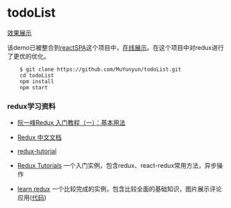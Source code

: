 # todoList
<a href="http://MuYunyun.github.io/todoList" target="\_blank">效果展示</a>

该demo已被整合到[reactSPA](https://github.com/MuYunyun/reactSPA)这个项目中，[在线展示](http://muyunyun.cn/reactSPA)。在这个项目中对redux进行了更优的优化。

		$ git clone https://github.com/MuYunyun/todoList.git
		cd todoList
		npm install
		npm start

### redux学习资料
* [阮一峰Redux 入门教程（一）：基本用法][1]
* [Redux 中文文档][2]
* [redux-tutorial][3]
* [Redux Tutorials][4] 一个入门实例，包含redux、react-redux常用方法，异步操作
* [learn redux][5] 一个比较完成的实例，包含比较全面的基础知识，图片展示评论应用([代码][6])

  [1]: http://www.ruanyifeng.com/blog/2016/09/redux_tutorial_part_one_basic_usages.html
  [2]: http://cn.redux.js.org/index.html
  [3]: https://github.com/react-guide/redux-tutorial-cn#redux-tutorial
  [4]: https://www.youtube.com/watch?v=1w-oQ-i1XB8&list=PLoYCgNOIyGADILc3iUJzygCqC8Tt3bRXt
  [5]: https://www.youtube.com/watch?v=hmwBow1PUuo&list=PLu8EoSxDXHP5uyzEWxdlr9WQTJJIzr6jy
  [6]: https://github.com/xxxgitone/learn-redux


